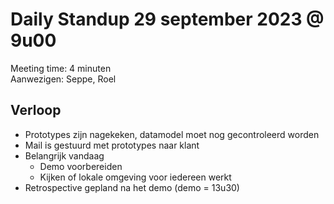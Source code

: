 # Daily Standup 29 september 2023 @ 9u00

Meeting time: 4 minuten  
Aanwezigen: Seppe, Roel
<!-- Story points done: /   -->

## Verloop
- Prototypes zijn nagekeken, datamodel moet nog gecontroleerd worden
- Mail is gestuurd met prototypes naar klant
- Belangrijk vandaag
  - Demo voorbereiden
  - Kijken of lokale omgeving voor iedereen werkt
- Retrospective gepland na het demo (demo = 13u30)
